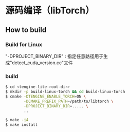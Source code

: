 # 源码编译（libTorch）

## How to build

### Build for Linux

"-DPROJECT_BINARY_DIR" : 指定任意路径用于生成"detect_cuda_version.cc"文件

### build
```bash
$ cd <tengine-lite-root-dir>
$ mkdir -p build-linux-torch && cd build-linux-torch
$ cmake -DTENGINE_ENABLE_TORCH=ON \
        -DCMAKE_PREFIX_PATH=/path/to/libtorch \
        -DPROJECT_BINARY_DIR=..... \
        ..

$ make -j4
$ make install
```
